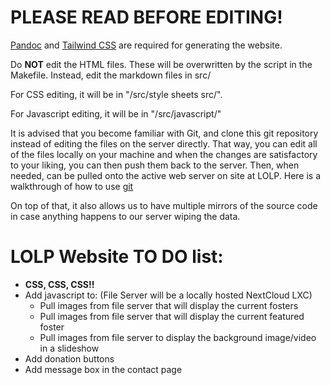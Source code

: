 # PLEASE READ BEFORE EDITING!

[Pandoc](https://pandoc.org/installing.html) and [Tailwind CSS](https://tailwindcss.com/docs/installation) are required for generating the website.

Do **NOT** edit the HTML files. These will be overwritten by the script in the Makefile. Instead, edit the markdown files in src/

For CSS editing, it will be in "/src/style sheets src/".

For Javascript editing, it will be in "/src/javascript/"

It is advised that you become familiar with Git, and clone this git repository instead of editing the files on the server directly. That way, you can edit all of the files locally on your machine and when the changes are satisfactory to your liking, you can then push them back to the server. Then, when needed, can be pulled onto the active web server on site at LOLP. Here is a walkthrough of how to use [git](https://docs.gitlab.com/ee/gitlab-basics/start-using-git.html)

On top of that, it also allows us to have multiple mirrors of the source code in case anything happens to our server wiping the data.

# LOLP Website TO DO list:
- **CSS, CSS, CSS!!**
- Add javascript to: (File Server will be a locally hosted NextCloud LXC)
	- Pull images from file server that will display the current fosters
	- Pull images from file server that will display the current featured foster
	- Pull images from file server to display the background image/video in a slideshow
- Add donation buttons
- Add message box in the contact page
